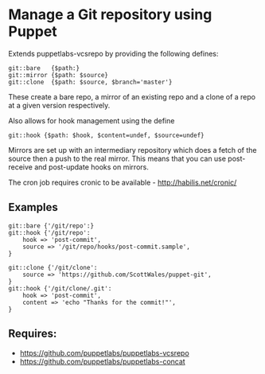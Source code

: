 Manage a Git repository using Puppet
====================================

Extends puppetlabs-vcsrepo by providing the following defines:

    git::bare   {$path:}
    git::mirror {$path: $source}
    git::clone  {$path: $source, $branch='master'}

These create a bare repo, a mirror of an existing repo and a clone of a repo at
a given version respectively.

Also allows for hook management using the define

    git::hook {$path: $hook, $content=undef, $source=undef}

Mirrors are set up with an intermediary repository which does a fetch of the
source then a push to the real mirror. This means that you can use post-receive
and post-update hooks on mirrors.

The cron job requires cronic to be available - http://habilis.net/cronic/

Examples
--------

    git::bare {'/git/repo':}
    git::hook {'/git/repo':
        hook => 'post-commit',
        source => '/git/repo/hooks/post-commit.sample',
    }

    git::clone {'/git/clone':
        source => 'https://github.com/ScottWales/puppet-git',
    }
    git::hook {'/git/clone/.git':
        hook => 'post-commit',
        content => 'echo "Thanks for the commit!"',
    }

Requires:
---------
 * https://github.com/puppetlabs/puppetlabs-vcsrepo
 * https://github.com/puppetlabs/puppetlabs-concat

